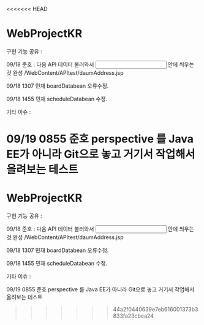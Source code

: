 <<<<<<< HEAD
# WebProjectKR

구현 기능 공유 :

09/18 준호 : 다음 API 데이터 불러와서 <input type="text" id="exam"> 안에 씌우는 것 완성
/WebContent/APItest/daumAddress.jsp

09/18 1307 민재 boardDatabean 오류수정.

09/18 1455 민재 scheduleDatabean 수정.


기타 이슈 : 

09/19 0855 준호 perspective 를 Java EE가 아니라 Git으로 놓고
			거기서 작업해서 올려보는 테스트
=======

# WebProjectKR

구현 기능 공유 :

09/18 준호 : 다음 API 데이터 불러와서 <input type="text" id="exam"> 안에 씌우는 것 완성
/WebContent/APItest/daumAddress.jsp

09/18 1307 민재 boardDatabean 오류수정.

09/18 1455 민재 scheduleDatabean 수정.


기타 이슈 : 

09/19 0855 준호 perspective 를 Java EE가 아니라 Git으로 놓고
			거기서 작업해서 올려보는 테스트
		
>>>>>>> 44a2f0440639e7eb616001373b3833fa23cbea24
